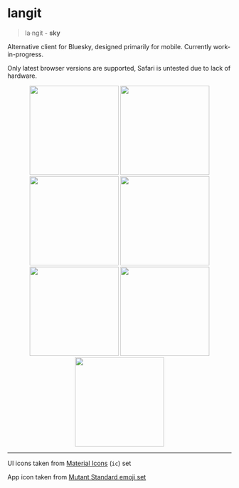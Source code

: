 # langit

> la‧ngit - **sky**

Alternative client for Bluesky, designed primarily for mobile. Currently work-in-progress.

Only latest browser versions are supported, Safari is untested due to lack of hardware.

<div align=center>
  <img width=200 src=https://github.com/intrnl/langit/assets/20620901/02ab9d7e-7f0d-4674-b235-aa6f60b8a4a9 />
  <img width=200 src=https://github.com/intrnl/langit/assets/20620901/b64340ac-18d4-4964-9df4-b42b0b0f22f1 />
  <img width=200 src=https://github.com/intrnl/langit/assets/20620901/9b032a96-0bdf-4484-810d-d8c4e585cf5a />
  <img width=200 src=https://github.com/intrnl/langit/assets/20620901/e4f0d60e-4cc2-4a7e-a74d-ec235925a101 />
  <img width=200 src=https://github.com/intrnl/langit/assets/20620901/a3582a32-e515-4da3-9173-703590f4584a />
  <img width=200 src=https://github.com/intrnl/langit/assets/20620901/fef54bd8-581c-4526-810c-cb7e4a438e59 />
  <img width=200 src=https://github.com/intrnl/langit/assets/20620901/356a9fc7-d08c-4356-ab36-8fe088e16153 />
</div>

---

UI icons taken from [Material Icons](https://icones.js.org/collection/ic) (`ic`) set

App icon taken from [Mutant Standard emoji set](https://mutant.tech)
